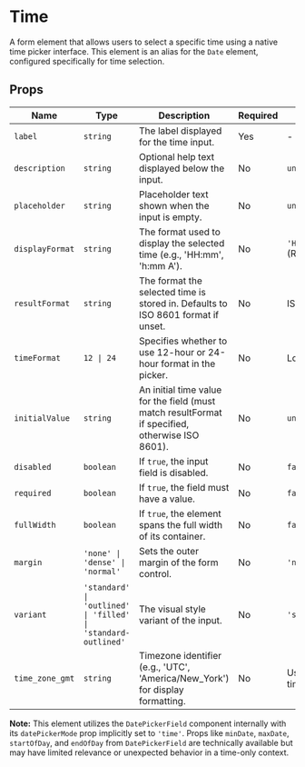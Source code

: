 # Time

A form element that allows users to select a specific time using a native time picker interface. This element is an alias for the `Date` element, configured specifically for time selection.

## Props

| Name             | Type                                       | Description                                                                 | Required | Default                  |
|------------------|--------------------------------------------|-----------------------------------------------------------------------------|----------|--------------------------|
| `label`          | `string`                                   | The label displayed for the time input.                                     | Yes      | -                        |
| `description`    | `string`                                   | Optional help text displayed below the input.                               | No       | `undefined`              |
| `placeholder`    | `string`                                   | Placeholder text shown when the input is empty.                             | No       | `undefined`              |
| `displayFormat`  | `string`                                   | The format used to display the selected time (e.g., 'HH:mm', 'h:mm A').     | No       | `'HH:mm'` (Recommended)  |
| `resultFormat`   | `string`                                   | The format the selected time is stored in. Defaults to ISO 8601 format if unset. | No       | ISO 8601 String        |
| `timeFormat`     | `12 \| 24`                               | Specifies whether to use 12-hour or 24-hour format in the picker.         | No       | Locale default           |
| `initialValue`   | `string`                                   | An initial time value for the field (must match resultFormat if specified, otherwise ISO 8601). | No       | `undefined`              |
| `disabled`       | `boolean`                                  | If `true`, the input field is disabled.                                     | No       | `false`                  |
| `required`       | `boolean`                                  | If `true`, the field must have a value.                                     | No       | `false`                  |
| `fullWidth`      | `boolean`                                  | If `true`, the element spans the full width of its container.               | No       | `false`                  |
| `margin`         | `'none' \| 'dense' \| 'normal'`            | Sets the outer margin of the form control.                                  | No       | `'normal'`               |
| `variant`        | `'standard' \| 'outlined' \| 'filled' \| 'standard-outlined'` | The visual style variant of the input.                                      | No       | `'standard'`             |
| `time_zone_gmt`  | `string`                                   | Timezone identifier (e.g., 'UTC', 'America/New_York') for display formatting. | No       | User's current timezone |

**Note:** This element utilizes the `DatePickerField` component internally with its `datePickerMode` prop implicitly set to `'time'`. Props like `minDate`, `maxDate`, `startOfDay`, and `endOfDay` from `DatePickerField` are technically available but may have limited relevance or unexpected behavior in a time-only context.